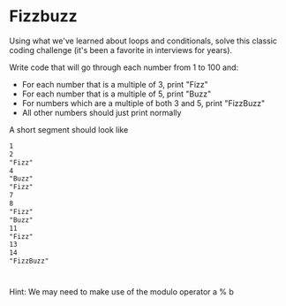 # Fizzbuzz

Using what we've learned about loops and conditionals, solve this classic coding challenge (it's been a favorite in interviews for years).

Write code that will go through each number from 1 to 100 and:

- For each number that is a multiple of 3, print "Fizz"
- For each number that is a multiple of 5, print "Buzz"
- For numbers which are a multiple of both 3 and 5, print "FizzBuzz"
- All other numbers should just print normally

A short segment should look like

```md
1
2
"Fizz"
4
"Buzz"
"Fizz"
7
8
"Fizz"
"Buzz"
11
"Fizz"
13
14
"FizzBuzz"
````

#

Hint: We may need to make use of the modulo operator a % b
